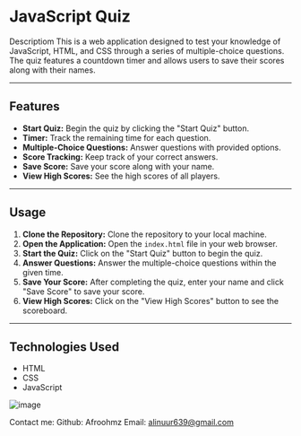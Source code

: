 # JavaScript Quiz

Descriptiom
This is a web application designed to test your knowledge of JavaScript, HTML, and CSS through a series of multiple-choice questions. The quiz features a countdown timer and allows users to save their scores along with their names.

---

## Features

- **Start Quiz:** Begin the quiz by clicking the "Start Quiz" button.
- **Timer:** Track the remaining time for each question.
- **Multiple-Choice Questions:** Answer questions with provided options.
- **Score Tracking:** Keep track of your correct answers.
- **Save Score:** Save your score along with your name.
- **View High Scores:** See the high scores of all players.

---

## Usage

1. **Clone the Repository:** Clone the repository to your local machine.
2. **Open the Application:** Open the `index.html` file in your web browser.
3. **Start the Quiz:** Click on the "Start Quiz" button to begin the quiz.
4. **Answer Questions:** Answer the multiple-choice questions within the given time.
5. **Save Your Score:** After completing the quiz, enter your name and click "Save Score" to save your score.
6. **View High Scores:** Click on the "View High Scores" button to see the scoreboard.

---

## Technologies Used

- HTML
- CSS
- JavaScript

![image](https://github.com/Afroohmz/Kotoamatsukami/assets/146634943/3ea7cad2-9c52-4d40-8f5a-7eaa6f82da92)



Contact me:
Github: Afroohmz
Email: alinuur639@gmail.com


